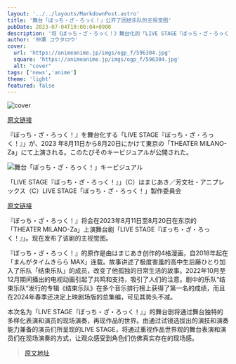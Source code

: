 ```yaml
---
layout: '../../layouts/MarkdownPost.astro'
title: '舞台「ぼっち・ざ・ろっく！」公开了团结乐队的主视觉图'
pubDate: 2023-07-04T19:00:04+0900
description: '将《ぼっち・ざ・ろっく！》舞台化的「LIVE STAGE『ぼっち・ざ・ろっく！』」将于2023年8月11日至8月20日在东京的「THEATER MILANO-Za」上演。现在公开了该剧的主视觉图。'
author: '仲瀬 コウタロウ'
cover:
  url: 'https://animeanime.jp/imgs/ogp_f/596304.jpg'
  square: 'https://animeanime.jp/imgs/ogp_f/596304.jpg'
  alt: "cover"
tags: ['news','anime']
theme: 'light'
featured: false
---
```


![cover](https://animeanime.jp/imgs/ogp_f/596304.jpg)

[原文链接](https://animeanime.jp/article/2023/07/04/78359.html)

『ぼっち・ざ・ろっく！』を舞台化する「LIVE STAGE『ぼっち・ざ・ろっく！』」が、2023 年8月11日から8月20日にかけて東京の「THEATER MILANO-Za」にて上演される。このたびそのキービジュアルが公開された。

![舞台「ぼっち・ざ・ろっく！」キービジュアル](https://animeanime.jp/imgs/ogp_f/596304.jpg)

「LIVE STAGE『ぼっち・ざ・ろっく！』」（C）はまじあき／芳文社・アニプレックス（C）LIVE STAGE「ぼっち・ざ・ろっく！」製作委員会

[原文链接](https://animeanime.jp/article/2023/07/04/78359.html)

『ぼっち・ざ・ろっく！』将会在2023年8月11日至8月20日在东京的「THEATER MILANO-Za」上演舞台剧「LIVE STAGE『ぼっち・ざ・ろっく！』」。现在发布了该剧的主视觉图。

『ぼっち・ざ・ろっく！』的原作是由はまじあき创作的4格漫画，自2018年起在「まんがタイムきらら MAX」连载。故事讲述了极度害羞的高中生后藤ひとり加入了乐队「结束乐队」的成员，改变了他孤独的日常生活的故事。2022年10月至12月期间播出的电视动画引起了共鸣和支持，吸引了人们的注意。剧中的乐队“结束乐队”发行的专辑《结束乐队》在多个音乐排行榜上获得了第一名的成绩，而且在2024年春季还决定上映剧场版的总集编，可见其势头不减。

本次名为「LIVE STAGE『ぼっち・ざ・ろっく！』」的舞台剧将通过舞台独特的多样化表演和演员的现场演奏，再现作品的世界。由通过试镜选拔出的演技和演奏能力兼备的演员们所呈现的LIVE STAGE，将通过重视作品世界观的舞台表演和演员们在现场演奏的方式，让观众感受到角色们仿佛真实存在的现场感。

>[原文地址](https://animeanime.jp/article/2023/07/04/78359.html)  